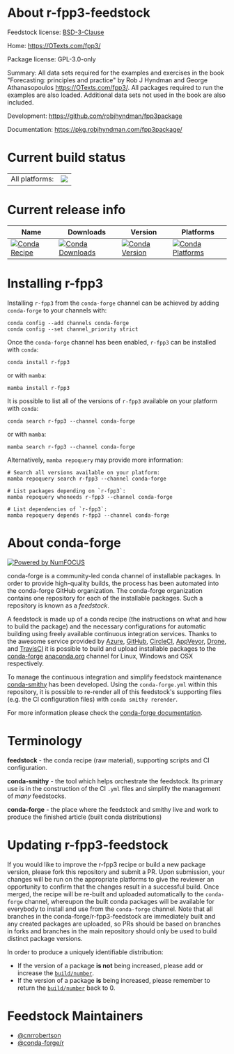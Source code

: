 About r-fpp3-feedstock
======================

Feedstock license: [BSD-3-Clause](https://github.com/conda-forge/r-fpp3-feedstock/blob/main/LICENSE.txt)

Home: https://OTexts.com/fpp3/

Package license: GPL-3.0-only

Summary: All data sets required for the examples and exercises in the book "Forecasting: principles and practice" by Rob J Hyndman and George Athanasopoulos <https://OTexts.com/fpp3/>. All packages required to run the examples are also loaded. Additional data sets not used in the book are also included.

Development: https://github.com/robjhyndman/fpp3package

Documentation: https://pkg.robjhyndman.com/fpp3package/

Current build status
====================


<table><tr><td>All platforms:</td>
    <td>
      <a href="https://dev.azure.com/conda-forge/feedstock-builds/_build/latest?definitionId=23080&branchName=main">
        <img src="https://dev.azure.com/conda-forge/feedstock-builds/_apis/build/status/r-fpp3-feedstock?branchName=main">
      </a>
    </td>
  </tr>
</table>

Current release info
====================

| Name | Downloads | Version | Platforms |
| --- | --- | --- | --- |
| [![Conda Recipe](https://img.shields.io/badge/recipe-r--fpp3-green.svg)](https://anaconda.org/conda-forge/r-fpp3) | [![Conda Downloads](https://img.shields.io/conda/dn/conda-forge/r-fpp3.svg)](https://anaconda.org/conda-forge/r-fpp3) | [![Conda Version](https://img.shields.io/conda/vn/conda-forge/r-fpp3.svg)](https://anaconda.org/conda-forge/r-fpp3) | [![Conda Platforms](https://img.shields.io/conda/pn/conda-forge/r-fpp3.svg)](https://anaconda.org/conda-forge/r-fpp3) |

Installing r-fpp3
=================

Installing `r-fpp3` from the `conda-forge` channel can be achieved by adding `conda-forge` to your channels with:

```
conda config --add channels conda-forge
conda config --set channel_priority strict
```

Once the `conda-forge` channel has been enabled, `r-fpp3` can be installed with `conda`:

```
conda install r-fpp3
```

or with `mamba`:

```
mamba install r-fpp3
```

It is possible to list all of the versions of `r-fpp3` available on your platform with `conda`:

```
conda search r-fpp3 --channel conda-forge
```

or with `mamba`:

```
mamba search r-fpp3 --channel conda-forge
```

Alternatively, `mamba repoquery` may provide more information:

```
# Search all versions available on your platform:
mamba repoquery search r-fpp3 --channel conda-forge

# List packages depending on `r-fpp3`:
mamba repoquery whoneeds r-fpp3 --channel conda-forge

# List dependencies of `r-fpp3`:
mamba repoquery depends r-fpp3 --channel conda-forge
```


About conda-forge
=================

[![Powered by
NumFOCUS](https://img.shields.io/badge/powered%20by-NumFOCUS-orange.svg?style=flat&colorA=E1523D&colorB=007D8A)](https://numfocus.org)

conda-forge is a community-led conda channel of installable packages.
In order to provide high-quality builds, the process has been automated into the
conda-forge GitHub organization. The conda-forge organization contains one repository
for each of the installable packages. Such a repository is known as a *feedstock*.

A feedstock is made up of a conda recipe (the instructions on what and how to build
the package) and the necessary configurations for automatic building using freely
available continuous integration services. Thanks to the awesome service provided by
[Azure](https://azure.microsoft.com/en-us/services/devops/), [GitHub](https://github.com/),
[CircleCI](https://circleci.com/), [AppVeyor](https://www.appveyor.com/),
[Drone](https://cloud.drone.io/welcome), and [TravisCI](https://travis-ci.com/)
it is possible to build and upload installable packages to the
[conda-forge](https://anaconda.org/conda-forge) [anaconda.org](https://anaconda.org/)
channel for Linux, Windows and OSX respectively.

To manage the continuous integration and simplify feedstock maintenance
[conda-smithy](https://github.com/conda-forge/conda-smithy) has been developed.
Using the ``conda-forge.yml`` within this repository, it is possible to re-render all of
this feedstock's supporting files (e.g. the CI configuration files) with ``conda smithy rerender``.

For more information please check the [conda-forge documentation](https://conda-forge.org/docs/).

Terminology
===========

**feedstock** - the conda recipe (raw material), supporting scripts and CI configuration.

**conda-smithy** - the tool which helps orchestrate the feedstock.
                   Its primary use is in the construction of the CI ``.yml`` files
                   and simplify the management of *many* feedstocks.

**conda-forge** - the place where the feedstock and smithy live and work to
                  produce the finished article (built conda distributions)


Updating r-fpp3-feedstock
=========================

If you would like to improve the r-fpp3 recipe or build a new
package version, please fork this repository and submit a PR. Upon submission,
your changes will be run on the appropriate platforms to give the reviewer an
opportunity to confirm that the changes result in a successful build. Once
merged, the recipe will be re-built and uploaded automatically to the
`conda-forge` channel, whereupon the built conda packages will be available for
everybody to install and use from the `conda-forge` channel.
Note that all branches in the conda-forge/r-fpp3-feedstock are
immediately built and any created packages are uploaded, so PRs should be based
on branches in forks and branches in the main repository should only be used to
build distinct package versions.

In order to produce a uniquely identifiable distribution:
 * If the version of a package **is not** being increased, please add or increase
   the [``build/number``](https://docs.conda.io/projects/conda-build/en/latest/resources/define-metadata.html#build-number-and-string).
 * If the version of a package **is** being increased, please remember to return
   the [``build/number``](https://docs.conda.io/projects/conda-build/en/latest/resources/define-metadata.html#build-number-and-string)
   back to 0.

Feedstock Maintainers
=====================

* [@cnrrobertson](https://github.com/cnrrobertson/)
* [@conda-forge/r](https://github.com/orgs/conda-forge/teams/r/)

